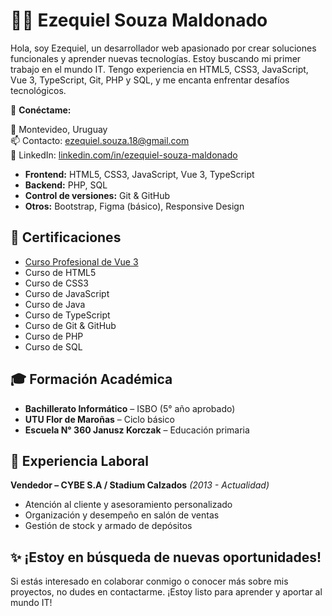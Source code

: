 # 👨‍💻 Ezequiel Souza Maldonado

Hola, soy Ezequiel, un desarrollador web apasionado por crear soluciones funcionales y aprender nuevas tecnologías. Estoy buscando mi primer trabajo en el mundo IT. Tengo experiencia en HTML5, CSS3, JavaScript, Vue 3, TypeScript, Git, PHP y SQL, y me encanta enfrentar desafíos tecnológicos.

🔗 **Conéctame:**

📍 Montevideo, Uruguay  
📫 Contacto: ezequiel.souza.18@gmail.com  
🔗 LinkedIn: [linkedin.com/in/ezequiel-souza-maldonado](https://www.linkedin.com/in/ezequiel-souza-maldonado/)  



- **Frontend:** HTML5, CSS3, JavaScript, Vue 3, TypeScript
- **Backend:** PHP, SQL
- **Control de versiones:** Git & GitHub
- **Otros:** Bootstrap, Figma (básico), Responsive Design

## 📄 Certificaciones

- [Curso Profesional de Vue 3](https://campus-ademass.com/aut/15162)
- Curso de HTML5
- Curso de CSS3
- Curso de JavaScript
- Curso de Java
- Curso de TypeScript
- Curso de Git & GitHub
- Curso de PHP
- Curso de SQL

## 🎓 Formación Académica

- **Bachillerato Informático** – ISBO (5° año aprobado)
- **UTU Flor de Maroñas** – Ciclo básico
- **Escuela N° 360 Janusz Korczak** – Educación primaria

## 💼 Experiencia Laboral

**Vendedor – CYBE S.A / Stadium Calzados** *(2013 - Actualidad)*  
- Atención al cliente y asesoramiento personalizado  
- Organización y desempeño en salón de ventas  
- Gestión de stock y armado de depósitos

## ✨ ¡Estoy en búsqueda de nuevas oportunidades!  
Si estás interesado en colaborar conmigo o conocer más sobre mis proyectos, no dudes en contactarme. ¡Estoy listo para aprender y aportar al mundo IT!
